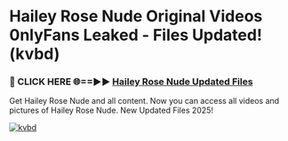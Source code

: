 # Hailey Rose Nude Original Videos 0nlyFans Leaked - Files Updated! (kvbd)

<h3>🔴 CLICK HERE 🌐==►► <a href="https://tinyurl.com/52m3yx9h" rel="nofollow">Hailey Rose Nude Updated Files</a></h3>

Get Hailey Rose Nude and all content. Now you can access all videos and pictures of Hailey Rose Nude. New Updated Files 2025!

[![kvbd](https://i.imgur.com/TnHtlc8.gif)](https://tinyurl.com/52m3yx9h)
